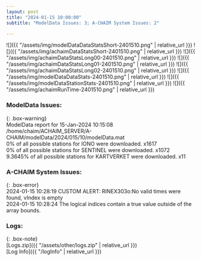 ```yaml
---
layout: post
title: "2024-01-15 10:00:00"
subtitle: "ModelData Issues: 3; A-CHAIM System Issues: 2"

---
```


![]({{ "/assets/img/modelDataDataStatsShort-2401510.png" | relative_url }})
![]({{ "/assets/img/achaimDataStatsShort-2401510.png" | relative_url }})
![]({{ "/assets/img/achaimDataStatsLong00-2401510.png" | relative_url }})
![]({{ "/assets/img/achaimDataStatsLong01-2401510.png" | relative_url }})
![]({{ "/assets/img/achaimDataStatsLong02-2401510.png" | relative_url }})
![]({{ "/assets/img/modelDataDataStats-2401510.png" | relative_url }})
![]({{ "/assets/img/modelDataStationStats-2401510.png" | relative_url }})
![]({{ "/assets/img/achaimRunTime-2401510.png" | relative_url }})


### ModelData Issues:  
  
{: .box-warning}  
 ModelData report for 15-Jan-2024 10:15:08   
 /home/chaim/ACHAIM_SERVER/A-CHAIM/modelData/2024/015/10/modelData.mat   
 0% of all possible stations for IONO were downloaded. x1617   
 0% of all possible stations for SENTINEL were downloaded. x1072   
 9.3645% of all possible stations for KARTVERKET were downloaded. x11   
  
### A-CHAIM System Issues:  
  
{: .box-error}  
2024-01-15 10:28:19 CUSTOM ALERT: RINEX303o:No valid times were found, vIndex is empty  
2024-01-15 10:28:24 The logical indices contain a true value outside of the array bounds.  

### Logs:  
  
{: .box-note}  
[Logs.zip]({{ "/assets/other/logs.zip" | relative_url }})  
[Log Info]({{ "/logInfo" | relative_url }})  
